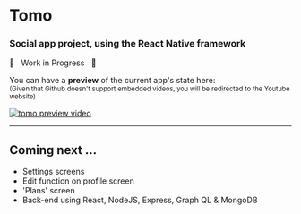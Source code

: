 # Tomo
### Social app project, using the React Native framework
🚧 &nbsp; Work in Progress &nbsp; 🚧

You can have a **preview** of the current app's state here:  
<sub>(Given that Github doesn't support embedded videos, you will be redirected to the Youtube website)<sub>

[![tomo preview video](https://i.imgur.com/uDbRXdM.jpg)](https://www.youtube.com/watch?v=v8XWVDoJ5_U)

___


## Coming next ...

* Settings screens
* Edit function on profile screen
* 'Plans' screen
* Back-end using React, NodeJS, Express, Graph QL & MongoDB
